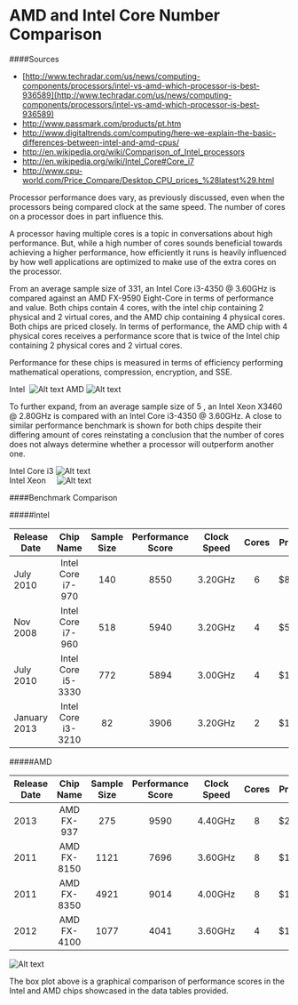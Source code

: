 AMD and Intel Core Number Comparison
====================================

####Sources
- [http://www.techradar.com/us/news/computing-components/processors/intel-vs-amd-which-processor-is-best-936589](http://www.techradar.com/us/news/computing-components/processors/intel-vs-amd-which-processor-is-best-936589)
- http://www.passmark.com/products/pt.htm
- http://www.digitaltrends.com/computing/here-we-explain-the-basic-differences-between-intel-and-amd-cpus/
- http://en.wikipedia.org/wiki/Comparison_of_Intel_processors
- http://en.wikipedia.org/wiki/Intel_Core#Core_i7
- http://www.cpu-world.com/Price_Compare/Desktop_CPU_prices_%28latest%29.html

Processor performance does vary, as previously discussed, even when the processors being compared clock at the same speed. The number of cores on a processor does in part influence this.

A processor having multiple cores is a topic in conversations about high performance. But, while a high number of cores sounds beneficial towards achieving a higher performance, how efficiently it runs is heavily influenced by how well applications are optimized to make use of the extra cores on the processor.

From an average sample size of 331, an Intel Core i3-4350 @ 3.60GHz is compared against an AMD FX-9590 Eight-Core in terms of performance and value. Both chips contain 4 cores, with the intel chip containing 2 physical and 2 virtual cores, and the AMD chip containing 4 physical cores. Both chips are priced closely. In terms of performance, the AMD chip with 4 physical cores receives a performance score that is twice of the Intel chip containing 2 physical cores and 2 virtual cores. 

Performance for these chips is measured in terms of efficiency performing mathematical operations, compression, encryption, and SSE.

Intel&nbsp; ![Alt text](http://i.imgur.com/pVPx70h.png) 
AMD ![Alt text](http://i.imgur.com/TUqs81U.png)  

To further expand, from an average sample size of 5 , an Intel Xeon X3460 @ 2.80GHz is compared with an Intel Core i3-4350 @ 3.60GHz. A close to similar performance benchmark is shown for both chips despite their differing amount of cores reinstating a conclusion that the number of cores does not always determine whether a processor will outperform another one. 

Intel Core i3 ![Alt text](http://i.imgur.com/pVPx70h.png)  
Intel Xeon&nbsp;&nbsp;&nbsp;&nbsp; ![Alt text](http://i.imgur.com/nQY5b9j.png)  

####Benchmark Comparison

#####Intel

| Release Date  |      Chip Name            | Sample Size | Performance Score  | Clock Speed | Cores  | Price |
| ------------- |:-------------------------:|:-----------:|:------------------:|:-----------:|:-----: |:-----:|
| July 2010     | Intel Core i7-970         |  140        |    8550            | 3.20GHz     | 6      | $885  |
| Nov 2008      | Intel Core i7-960         |  518        |    5940            | 3.20GHz     | 4      | $562  |
| July 2010     | Intel Core i5-3330        |  772        |    5894            | 3.00GHz     | 4      | $182  |
| January 2013  | Intel Core i3-3210        |  82         |    3906            | 3.20GHz     | 2      | $117  |

#####AMD

| Release Date  |      Chip Name            | Sample Size | Performance Score  | Clock Speed | Cores  | Price |
| ------------- |:-------------------------:|:-----------:|:------------------:|:-----------:|:-----: |:-----:|
| 2013          | AMD FX-937                |  275        |    9590            | 4.40GHz     | 8      | $204  |
| 2011          | AMD FX-8150               |  1121       |    7696            | 3.60GHz     | 8      | $183  |
| 2011          | AMD FX-8350               |  4921       |    9014            | 4.00GHz     | 8      | $173  |
| 2012          | AMD FX-4100               |  1077       |    4041            | 3.60GHz     | 4      | $101  |

![Alt text](http://i.imgur.com/lChhJRL.png)

The box plot above is a graphical comparison of performance scores in the Intel and AMD chips showcased in the data tables provided.

